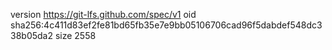 version https://git-lfs.github.com/spec/v1
oid sha256:4c411d83ef2fe81bd65fb35e7e9bb05106706cad96f5dabdef548dc338b05da2
size 2558
